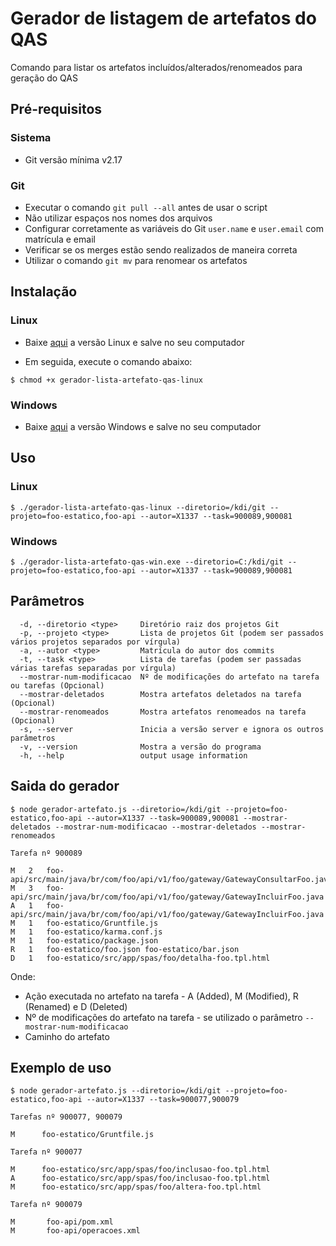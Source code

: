 # Gerador de listagem de artefatos do QAS

Comando para listar os artefatos incluídos/alterados/renomeados para geração do QAS

## Pré-requisitos 

### Sistema

- Git versão mínima v2.17

### Git

- Executar o comando `git pull --all` antes de usar o script
- Não utilizar espaços nos nomes dos arquivos
- Configurar corretamente as variáveis do Git `user.name` e `user.email` com matrícula e email
- Verificar se os merges estão sendo realizados de maneira correta
- Utilizar o comando `git mv` para renomear os artefatos

## Instalação

### Linux 

- Baixe [aqui](https://raw.githubusercontent.com/diegomdrs/gerador-lista-artefato-qas/desenv-cli-web/dist/gerador-lista-artefato-qas-linux) a versão Linux e salve no seu computador

- Em seguida, execute o comando abaixo:

``` console
$ chmod +x gerador-lista-artefato-qas-linux
```

### Windows 

- Baixe [aqui](https://raw.githubusercontent.com/diegomdrs/gerador-lista-artefato-qas/desenv-cli-web/dist/gerador-lista-artefato-qas-win.exe) a versão Windows e salve no seu computador

## Uso

### Linux

``` console
$ ./gerador-lista-artefato-qas-linux --diretorio=/kdi/git --projeto=foo-estatico,foo-api --autor=X1337 --task=900089,900081
```

### Windows

``` console
$ ./gerador-lista-artefato-qas-win.exe --diretorio=C:/kdi/git --projeto=foo-estatico,foo-api --autor=X1337 --task=900089,900081
```

## Parâmetros

``` console
  -d, --diretorio <type>     Diretório raiz dos projetos Git
  -p, --projeto <type>       Lista de projetos Git (podem ser passados vários projetos separados por vírgula)
  -a, --autor <type>         Matrícula do autor dos commits
  -t, --task <type>          Lista de tarefas (podem ser passadas várias tarefas separadas por vírgula)
  --mostrar-num-modificacao  Nº de modificações do artefato na tarefa ou tarefas (Opcional)
  --mostrar-deletados        Mostra artefatos deletados na tarefa (Opcional)
  --mostrar-renomeados       Mostra artefatos renomeados na tarefa (Opcional)
  -s, --server               Inicia a versão server e ignora os outros parâmetros
  -v, --version              Mostra a versão do programa
  -h, --help                 output usage information
```

## Saida do gerador

``` console
$ node gerador-artefato.js --diretorio=/kdi/git --projeto=foo-estatico,foo-api --autor=X1337 --task=900089,900081 --mostrar-deletados --mostrar-num-modificacao --mostrar-deletados --mostrar-renomeados

Tarefa nº 900089

M   2   foo-api/src/main/java/br/com/foo/api/v1/foo/gateway/GatewayConsultarFoo.java
M   3   foo-api/src/main/java/br/com/foo/api/v1/foo/gateway/GatewayIncluirFoo.java
A   1   foo-api/src/main/java/br/com/foo/api/v1/foo/gateway/GatewayIncluirFoo.java
M   1   foo-estatico/Gruntfile.js
M   1   foo-estatico/karma.conf.js
M   1   foo-estatico/package.json
R   1   foo-estatico/foo.json foo-estatico/bar.json
D   1   foo-estatico/src/app/spas/foo/detalha-foo.tpl.html

```
Onde:

- Ação executada no artefato na tarefa - A (Added), M (Modified), R (Renamed) e D (Deleted)
- Nº de modificações do artefato na tarefa - se utilizado o parâmetro `--mostrar-num-modificacao`
- Caminho do artefato

## Exemplo de uso

``` console
$ node gerador-artefato.js --diretorio=/kdi/git --projeto=foo-estatico,foo-api --autor=X1337 --task=900077,900079

Tarefas nº 900077, 900079

M      foo-estatico/Gruntfile.js

Tarefa nº 900077

M      foo-estatico/src/app/spas/foo/inclusao-foo.tpl.html
A      foo-estatico/src/app/spas/foo/inclusao-foo.tpl.html
M      foo-estatico/src/app/spas/foo/altera-foo.tpl.html

Tarefa nº 900079

M       foo-api/pom.xml
M       foo-api/operacoes.xml

```

